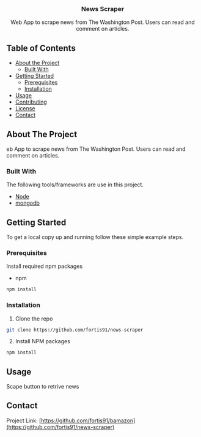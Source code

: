 

<!-- PROJECT LOGO -->
<br />
<p align="center">
  <!-- <a href="https://github.com/othneildrew/Best-README-Template">
    <img src="logo.png" alt="Logo" width="80" height="80">
  </a> -->

  <h3 align="center">News Scraper</h3>

  <p align="center">
Web App to scrape news from The Washington Post. Users can read and comment on articles. </p>
</p>



<!-- TABLE OF CONTENTS -->
## Table of Contents

* [About the Project](#about-the-project)
  * [Built With](#built-with)
* [Getting Started](#getting-started)
  * [Prerequisites](#prerequisites)
  * [Installation](#installation)
* [Usage](#usage)
* [Contributing](#contributing)
* [License](#license)
* [Contact](#contact)


<!-- ABOUT THE PROJECT -->
## About The Project

<!-- [![Product Name Screen Shot][product-screenshot]](https://example.com) -->

eb App to scrape news from The Washington Post. Users can read and comment on articles.

### Built With
The following tools/frameworks are use in this project.
* [Node](https://nodejs.org/en/)
* [mongodb](https://www.mongodb.com/)



<!-- GETTING STARTED -->
## Getting Started

To get a local copy up and running follow these simple example steps.

### Prerequisites

Install required npm packages
* npm
```sh
npm install
```

### Installation

1. Clone the repo
```sh
git clone https://github.com/fortis91/news-scraper
```
2. Install NPM packages
```sh
npm install
```

<!-- USAGE EXAMPLES -->
## Usage

Scape button to retrive news

<!-- CONTACT -->
## Contact

<!-- Your Name - [@your_twitter](https://twitter.com/your_username) - email@example.com -->

Project Link: [https://github.com/fortis91/bamazon](https://github.com/fortis91/news-scraper)


